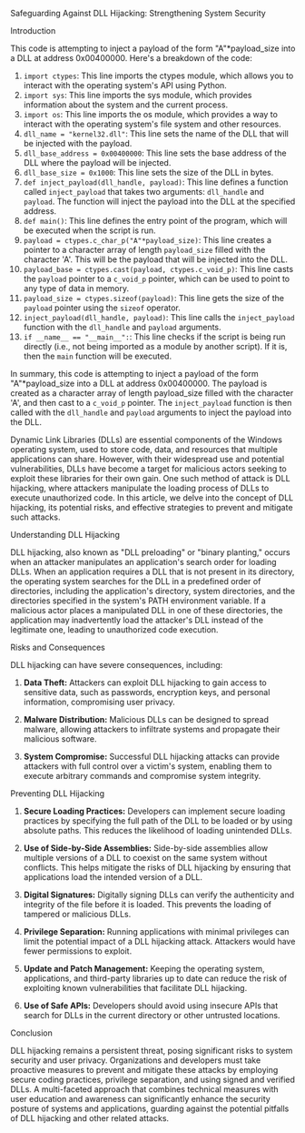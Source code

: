 Safeguarding Against DLL Hijacking: Strengthening System Security

Introduction

This code is attempting to inject a payload of the form "A"*payload_size into a DLL at address 0x00400000. Here's a breakdown of the code:

1. `import ctypes`: This line imports the ctypes module, which allows you to interact with the operating system's API using Python.
2. `import sys`: This line imports the sys module, which provides information about the system and the current process.
3. `import os`: This line imports the os module, which provides a way to interact with the operating system's file system and other resources.
4. `dll_name = "kernel32.dll"`: This line sets the name of the DLL that will be injected with the payload.
5. `dll_base_address = 0x00400000`: This line sets the base address of the DLL where the payload will be injected.
6. `dll_base_size = 0x1000`: This line sets the size of the DLL in bytes.
7. `def inject_payload(dll_handle, payload)`: This line defines a function called `inject_payload` that takes two arguments: `dll_handle` and `payload`. The function will inject the payload into the DLL at the specified address.
8. `def main()`: This line defines the entry point of the program, which will be executed when the script is run.
9. `payload = ctypes.c_char_p("A"*payload_size)`: This line creates a pointer to a character array of length `payload_size` filled with the character 'A'. This will be the payload that will be injected into the DLL.
10. `payload_base = ctypes.cast(payload, ctypes.c_void_p)`: This line casts the `payload` pointer to a `c_void_p` pointer, which can be used to point to any type of data in memory.
11. `payload_size = ctypes.sizeof(payload)`: This line gets the size of the `payload` pointer using the `sizeof` operator.
12. `inject_payload(dll_handle, payload)`: This line calls the `inject_payload` function with the `dll_handle` and `payload` arguments.
13. `if __name__ == "__main__":`: This line checks if the script is being run directly (i.e., not being imported as a module by another script). If it is, then the `main` function will be executed.

In summary, this code is attempting to inject a payload of the form "A"*payload_size into a DLL at address 0x00400000. The payload is created as a character array of length payload_size filled with the character 'A', and then cast to a `c_void_p` pointer. The `inject_payload` function is then called with the `dll_handle` and `payload` arguments to inject the payload into the DLL.


Dynamic Link Libraries (DLLs) are essential components of the Windows operating system, used to store code, data, and resources that multiple applications can share. However, with their widespread use and potential vulnerabilities, DLLs have become a target for malicious actors seeking to exploit these libraries for their own gain. One such method of attack is DLL hijacking, where attackers manipulate the loading process of DLLs to execute unauthorized code. In this article, we delve into the concept of DLL hijacking, its potential risks, and effective strategies to prevent and mitigate such attacks.

Understanding DLL Hijacking

DLL hijacking, also known as "DLL preloading" or "binary planting," occurs when an attacker manipulates an application's search order for loading DLLs. When an application requires a DLL that is not present in its directory, the operating system searches for the DLL in a predefined order of directories, including the application's directory, system directories, and the directories specified in the system's PATH environment variable. If a malicious actor places a manipulated DLL in one of these directories, the application may inadvertently load the attacker's DLL instead of the legitimate one, leading to unauthorized code execution.

Risks and Consequences

DLL hijacking can have severe consequences, including:

1. **Data Theft:** Attackers can exploit DLL hijacking to gain access to sensitive data, such as passwords, encryption keys, and personal information, compromising user privacy.

2. **Malware Distribution:** Malicious DLLs can be designed to spread malware, allowing attackers to infiltrate systems and propagate their malicious software.

3. **System Compromise:** Successful DLL hijacking attacks can provide attackers with full control over a victim's system, enabling them to execute arbitrary commands and compromise system integrity.

Preventing DLL Hijacking

1. **Secure Loading Practices:** Developers can implement secure loading practices by specifying the full path of the DLL to be loaded or by using absolute paths. This reduces the likelihood of loading unintended DLLs.

2. **Use of Side-by-Side Assemblies:** Side-by-side assemblies allow multiple versions of a DLL to coexist on the same system without conflicts. This helps mitigate the risks of DLL hijacking by ensuring that applications load the intended version of a DLL.

3. **Digital Signatures:** Digitally signing DLLs can verify the authenticity and integrity of the file before it is loaded. This prevents the loading of tampered or malicious DLLs.

4. **Privilege Separation:** Running applications with minimal privileges can limit the potential impact of a DLL hijacking attack. Attackers would have fewer permissions to exploit.

5. **Update and Patch Management:** Keeping the operating system, applications, and third-party libraries up to date can reduce the risk of exploiting known vulnerabilities that facilitate DLL hijacking.

6. **Use of Safe APIs:** Developers should avoid using insecure APIs that search for DLLs in the current directory or other untrusted locations.

Conclusion

DLL hijacking remains a persistent threat, posing significant risks to system security and user privacy. Organizations and developers must take proactive measures to prevent and mitigate these attacks by employing secure coding practices, privilege separation, and using signed and verified DLLs. A multi-faceted approach that combines technical measures with user education and awareness can significantly enhance the security posture of systems and applications, guarding against the potential pitfalls of DLL hijacking and other related attacks.
